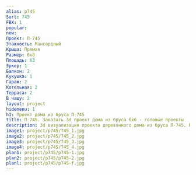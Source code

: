 ```yaml
---
alias: p745
Sort: 745
FBX: 1
popular: 
new: 
Проект: П-745
Этажность: Мансардный
Крыша: Прямая
Размер: 6х8
Площадь: 63
Эркер: 1
Балкон: 2
Кукушка: 1
Гараж: 2
Котельная: 2
Терраса: 2
В чашу: 2
layout: project
hidemenu: 1
h1: Проект дома из бруса П-745
title: П-745. Заказать 3d проект дома из бруса 6х6 - готовые проекты
description: 3d визуализация проекта деревянного дома из бруса П-745. Площадь 63 м2, размер 6х6. Вы можете внести любые изменения в проект.
image1: project/p745/745_1.jpg
image2: project/p745/745_2.jpg
image3: project/p745/745_3.jpg
image4: project/p745/745_4.jpg
plan1: project/p745/p745-1.jpg
plan2: project/p745/p745-2.jpg
planl: project/p745/p745-f.jpg
---
```

